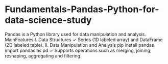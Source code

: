 # Fundamentals-Pandas-Python-for-data-science-study
Pandas is a Python library used for data manipulation and analysis.  MainFeatures I. Data Structures ✓ Series (1D labeled array) and DataFrame (2D labeled table).  II. Data Manipulation and Analysis pip install pandas import pandas as pd ✓ Supports operations such as merging, joining, reshaping, aggregating and filtering. 
